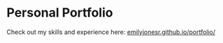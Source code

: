# Personal Portfolio

Check out my skills and experience here: [emilyjonesr.github.io/portfolio/](emilyjonesr.github.io/portfolio/)
